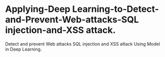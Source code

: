 # Applying-Deep Learning-to-Detect-and-Prevent-Web-attacks-SQL injection-and-XSS attack.
Detect and prevent Web attacks SQL injection and XSS attack Using Model in Deep Learning.
